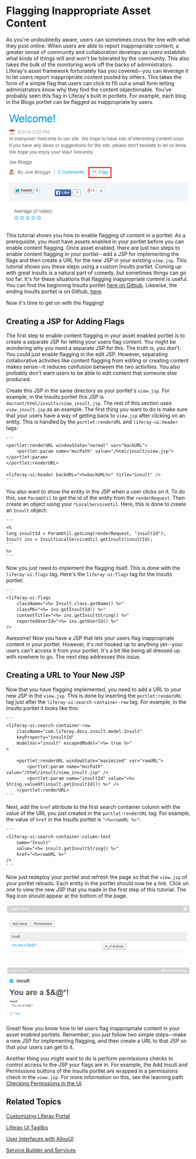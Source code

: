 # Flagging Inappropriate Asset Content

As you're undoubtedly aware, users can sometimes cross the line with what they 
post online. When users are able to report inappropriate content, a greater 
sense of community and collaboration develops as users establish what kinds of 
things will and won't be tolerated by the community. This also takes the bulk of 
the monitoring work off the backs of administrators. Liferay's asset framework 
fortunately has you covered--you can leverage it to let users report 
inappropriate content posted by others. This takes the form of a simple flag 
that users can click to fill out a small form letting administrators know why 
they find the content objectionable. You've probably seen this flag in Liferay's 
built in portlets. For example, each blog in the Blogs portlet can be flagged as 
inappropriate by users.

![Figure 1: Flags for letting users mark objectionable content are enabled in the built in Blogs portlet](../../images/asset-fw-flags-blog.png)

This tutorial shows you how to enable flagging of content in a portlet. As a 
prerequisite, you must have assets enabled in your portlet before you can enable 
content flagging. Once asset enabled, there are just two steps to enable content 
flagging in your portlet--add a JSP for implementing the flags and then create a 
URL for the new JSP in your existing `view.jsp`. This tutorial shows you these 
steps using a custom Insults portlet. Coming up with great insults is a natural 
part of comedy, but sometimes things can go too far. It's for these situations 
that flagging inappropriate content is useful. You can find the beginning 
Insults portlet [here on Github](https://github.com/liferay/liferay-docs/tree/assetfw-tutorials/develop/tutorials/code/asset-framework/begin).
Likewise, the ending Insults portlet is on Github, [here](https://github.com/liferay/liferay-docs/tree/assetfw-tutorials/develop/tutorials/code/asset-framework/flags/end).

Now it's time to get on with the flagging!

## Creating a JSP for Adding Flags

The first step to enable content flagging in your asset enabled portlet is to 
create a separate JSP for letting your users flag content. You might be 
wondering why you need a separate JSP for this. The truth is, you don't. You 
could just enable flagging in the edit JSP. However, separating collaborative 
activities like content flagging from editing or creating content makes 
sense--it reduces confusion between the two activities. You also probably don't 
want users to be able to edit content that someone else produced.

Create this JSP in the same directory as your portlet's `view.jsp`. For example, 
in the Insults portlet this JSP is `docroot/html/insults/view_insult.jsp`. The 
rest of this section uses `view_insult.jsp` as an example. The first thing you 
want to do is make sure that your users have a way of getting back to `view.jsp` 
after clicking on an entity. This is handled by the `portlet:renderURL` and 
`liferay-ui:header` tags:

    ```
    <portlet:renderURL windowState="normal" var="backURL">
        <portlet:param name="mvcPath" value="/html/insult/view.jsp"></portlet:param>
    </portlet:renderURL>

    <liferay-ui:header backURL="<%=backURL%>" title="insult" />
    ```
    
You also want to show the entity in the JSP when a user clicks on it. To do 
this, use `ParamUtil` to get the id of the entity from the `renderRequest`. Then 
create an object using your `*LocalServiceUtil`. Here, this is done to create an 
`Insult` object:

    ```
    <%
    long insultId = ParamUtil.getLong(renderRequest, "insultId");
    Insult ins = InsultLocalServiceUtil.getInsult(insultId);
    ```
    %>
    ```
    
Now you just need to implement the flagging itself. This is done with the 
`liferay-ui:flags` tag. Here's the `liferay-ui:flags` tag for the Insults 
portlet:

    ```
    <liferay-ui:flags
        className="<%= Insult.class.getName() %>"
        classPK="<%= ins.getInsultId() %>"
        contentTitle="<%= ins.getInsultString() %>"
        reportedUserId="<%= ins.getUserId() %>"
    />

Awesome! Now you have a JSP that lets your users flag inappropriate content in 
your portlet. However, it's not hooked up to anything yet--your users can't 
access it from your portlet. It's a bit like being all dressed up with nowhere 
to go. The next step addresses this issue.

## Creating a URL to Your New JSP

Now that you have flagging implemented, you need to add a URL to your new JSP in 
the `view.jsp`. This is done by inserting the `portlet:renderURL` tag just after 
the `liferay-ui:search-container-row` tag. For example, in the Insults portlet 
it looks like this:

    ```
    <liferay-ui:search-container-row
        className="com.liferay.docs.insult.model.Insult"
        keyProperty="insultId"
        modelVar="insult" escapedModel="<%= true %>"
    >
    
        <portlet:renderURL windowState="maximized" var="rowURL">
            <portlet:param name="mvcPath" value="/html/insult/view_insult.jsp" />
            <portlet:param name="insultId" value="<%= String.valueOf(insult.getInsultId()) %>" />
        </portlet:renderURL>
    ```

Next, add the `href` attribute to the first search container column with the 
value of the URL you just created in the `portlet:renderURL` tag. For example, 
the value of `href` in the Insults portlet is `"<%=rowURL %>"`:

    ```
    <liferay-ui:search-container-column-text
        name="Insult"
        value="<%= insult.getInsultString() %>"
        href="<%=rowURL %>"
    />
    ```

Now just redeploy your portlet and refresh the page so that the `view.jsp` of 
your portlet reloads. Each entity in the portlet should now be a link. Click on 
one to view the new JSP that you made in the first step of this tutorial. The 
flag icon should appear at the bottom of the page.

![Figure 2: Entities in portlets appear as links after implementing content flagging.](../../images/asset-fw-flags-link.png)

![Figure 3: The new JSP lets users flag content in your portlet as inappropriate.](../../images/asset-fw-flags.png)

Great! Now you know how to let users flag inappropriate content in your asset 
enabled portlets. Remember, you just follow two simple steps--make a new JSP for 
implementing flagging, and then create a URL to that JSP so that your users can 
get to it.

Another thing you might want to do is perform permissions checks to control 
access to the JSP your flags are in. For example, the Add Insult and Permissions 
buttons of the Insults portlet are wrapped in a permissions check in the 
`view.jsp`. For more information on this, see the learning path 
[Checking Permissions in the UI](/learning-paths/-/knowledge_base/6-2/checking-for-permissions-in-the-ui).

## Related Topics

[Customizing Liferay Portal](/tutorials/-/knowledge_base/6-2/customizing-liferay-portal)

[Liferay UI Taglibs](/tutorials/-/knowledge_base/6-2/liferay-ui-taglibs)

[User Interfaces with AlloyUI](/tutorials/-/knowledge_base/6-2/alloyui)

[Service Builder and Services](/tutorials/-/knowledge_base/6-2/service-builder)
